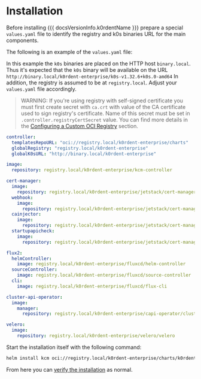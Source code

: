 # Installation

Before installing {{{ docsVersionInfo.k0rdentName }}} prepare a special
`values.yaml` file to identify the registry and k0s binaries URL for the main
components.

The following is an example of the `values.yaml` file:

In this example the `k0s` binaries are placed on the HTTP host
`binary.local`. Thus it's expected that the `k0s` binary will be available on
the URL `http://binary.local/k0rdent-enterprise/k0s-v1.32.6+k0s.0-amd64` In
addition, the registry is assumed to be at `registry.local`. Adjust your
`values.yaml` file accordingly.

> WARNING:
> If you're using registry with self-signed certificate you must first create
> secret with `ca.crt` with value of the CA certificate used to sign registry's
> certificate. Name of this secret must be set in
> `.controller.registryCertSecret` value. You can find more details in the
> [Configuring a Custom OCI Registry](../../../appendix/appendix-extend-mgmt.md#configuring-a-custom-oci-registry-for-kcm-components)
> section.

```yaml
controller:
  templatesRepoURL: "oci://registry.local/k0rdent-enterprise/charts"
  globalRegistry: "registry.local/k0rdent-enterprise"
  globalK0sURL: "http://binary.local/k0rdent-enterprise"

image:
  repository: registry.local/k0rdent-enterprise/kcm-controller

cert-manager:
  image:
    repository: registry.local/k0rdent-enterprise/jetstack/cert-manager-controller
  webhook:
    image:
      repository: registry.local/k0rdent-enterprise/jetstack/cert-manager-webhook
  cainjector:
    image:
      repository: registry.local/k0rdent-enterprise/jetstack/cert-manager-cainjector
  startupapicheck:
    image:
      repository: registry.local/k0rdent-enterprise/jetstack/cert-manager-startupapicheck

flux2:
  helmController:
    image: registry.local/k0rdent-enterprise/fluxcd/helm-controller
  sourceController:
    image: registry.local/k0rdent-enterprise/fluxcd/source-controller
  cli:
    image: registry.local/k0rdent-enterprise/fluxcd/flux-cli

cluster-api-operator:
  image:
    manager:
      repository: registry.local/k0rdent-enterprise/capi-operator/cluster-api-operator

velero:
  image:
    repository: registry.local/k0rdent-enterprise/velero/velero
```

Start the installation itself with the following command:

```bash
helm install kcm oci://registry.local/k0rdent-enterprise/charts/k0rdent-enterprise --version {{{ extra.docsVersionInfo.k0rdentDotVersion }}} -n kcm-system --create-namespace -f kcm-values.yaml
```

From here you can [verify the installation](../verify-install.md) as normal.
